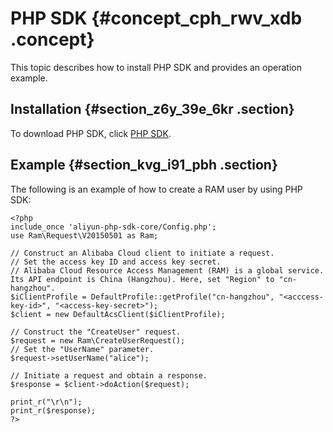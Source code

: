 # PHP SDK {#concept_cph_rwv_xdb .concept}

This topic describes how to install PHP SDK and provides an operation example.

## Installation {#section_z6y_39e_6kr .section}

To download PHP SDK, click [PHP SDK](https://docs-aliyun.cn-hangzhou.oss.aliyun-inc.com/cn/ram/0.0.71/assets/ram-sdk/aliyun_ram_php_sdk_2.0.7.zip).

## Example {#section_kvg_i91_pbh .section}

The following is an example of how to create a RAM user by using PHP SDK:

``` {#codeblock_5v5_vyy_5dl}
<?php
include_once 'aliyun-php-sdk-core/Config.php';
use Ram\Request\V20150501 as Ram;

// Construct an Alibaba Cloud client to initiate a request.
// Set the access key ID and access key secret.
// Alibaba Cloud Resource Access Management (RAM) is a global service. Its API endpoint is China (Hangzhou). Here, set "Region" to "cn-hangzhou".
$iClientProfile = DefaultProfile::getProfile("cn-hangzhou", "<acccess-key-id>", "<access-key-secret>");
$client = new DefaultAcsClient($iClientProfile);

// Construct the "CreateUser" request.
$request = new Ram\CreateUserRequest();
// Set the "UserName" parameter.
$request->setUserName("alice");

// Initiate a request and obtain a response.
$response = $client->doAction($request);

print_r("\r\n");
print_r($response);
?>
```

